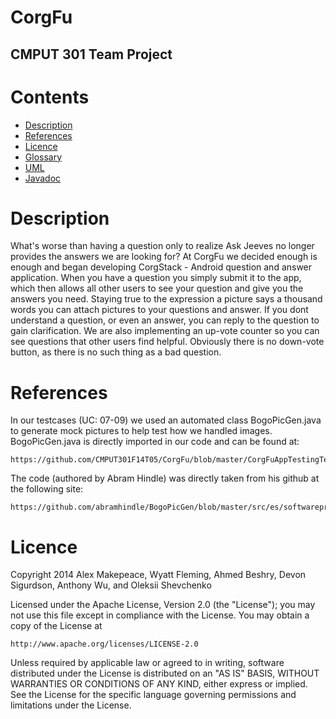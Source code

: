 CorgFu
======

CMPUT 301 Team Project
----------------------

Contents
=======

* [Description](#description)
* [References](#references)
* [Licence](#licence)
* [Glossary](/CorgFu.wiki/Glossary.md)
* [UML](/App/doc/CorgFu_UML_diagram.png)
* [Javadoc](/App/doc/index.html)

Description
=======

What's worse than having a question only to realize Ask Jeeves no longer provides the answers we are looking for? At CorgFu we decided enough is enough and began developing CorgStack - Android question and answer application. When you have a question you simply submit it to the app, which then allows all other users to see your question and give you the answers you need. Staying true to the expression a picture says a thousand words you can attach pictures to your questions and answer. If you dont understand a question, or even an answer, you can reply to the question to gain clarification. We are also implementing an up-vote counter so you can see questions that other users find helpful. Obviously there is no down-vote button, as there is no such thing as a bad question.
 
References
=======

In our testcases (UC: 07-09) we used an automated class BogoPicGen.java to 
generate mock pictures to help test how we handled images. 
BogoPicGen.java is directly imported in our code and can be found at:

    https://github.com/CMPUT301F14T05/CorgFu/blob/master/CorgFuAppTestingTest/src/ca/ualberta/cs/corgfuapp/test/BogoPicGen.java

The code (authored by Abram Hindle) was directly taken from his github at the following site:
   
    https://github.com/abramhindle/BogoPicGen/blob/master/src/es/softwareprocess/bogopicgen/BogoPicGen.java 

Licence
=======

Copyright 2014 Alex Makepeace, Wyatt Fleming, Ahmed Beshry, Devon Sigurdson,
	       Anthony Wu, and Oleksii Shevchenko

Licensed under the Apache License, Version 2.0 (the "License");
you may not use this file except in compliance with the License.
You may obtain a copy of the License at

    http://www.apache.org/licenses/LICENSE-2.0

Unless required by applicable law or agreed to in writing, software
distributed under the License is distributed on an "AS IS" BASIS,
WITHOUT WARRANTIES OR CONDITIONS OF ANY KIND, either express or implied.
See the License for the specific language governing permissions and
limitations under the License.
